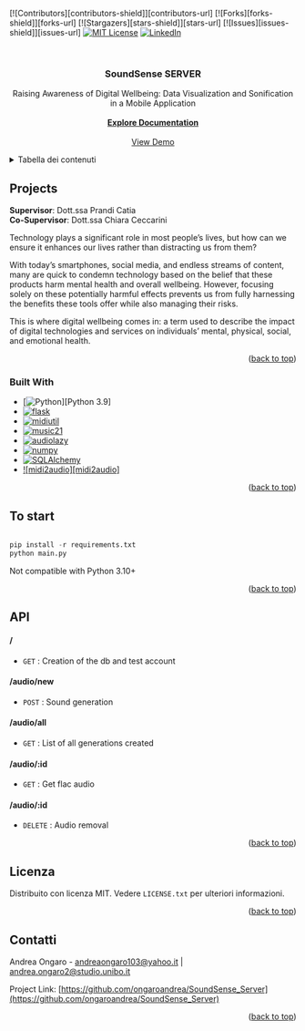 <!-- Improved compatibility of back to top link: See: https://github.com/othneildrew/Best-README-Template/pull/73 -->
<a name="readme-top"></a>
<!--
*** Thanks for checking out the Best-README-Template. If you have a suggestion
*** that would make this better, please fork the repo and create a pull request
*** or simply open an issue with the tag "enhancement".
*** Don't forget to give the project a star!
*** Thanks again! Now go create something AMAZING! :D
-->



<!-- PROJECT SHIELDS -->
<!--
*** I'm using markdown "reference style" links for readability.
*** Reference links are enclosed in brackets [ ] instead of parentheses ( ).
*** See the bottom of this document for the declaration of the reference variables
*** for contributors-url, forks-url, etc. This is an optional, concise syntax you may use.
*** https://www.markdownguide.org/basic-syntax/#reference-style-links
-->
[![Contributors][contributors-shield]][contributors-url]
[![Forks][forks-shield]][forks-url]
[![Stargazers][stars-shield]][stars-url]
[![Issues][issues-shield]][issues-url]
[![MIT License][license-shield]][license-url]
[![LinkedIn][linkedin-shield]][linkedin-url]



<!-- PROJECT LOGO -->
<br />
<div align="center">
  <h3 align="center">SoundSense SERVER</h3>
  <p align="center">
    Raising Awareness of Digital Wellbeing: Data Visualization and Sonification in a Mobile Application
    <br />
    <br />
    <a href="https://github.com/ongaroandrea/SoundSense_Server"><strong>Explore Documentation </strong></a>
    <br />
    <br />
    <a href="https://github.com/ongaroandrea/SoundSense_Server">View Demo</a>
  </p>
</div>



<!-- TABLE OF CONTENTS -->
<details>
  <summary>Tabella dei contenuti</summary>
  <ol>
    <li>
      <a href="#il-progetto">Project</a>
    </li>
    <li>
      <a href="#realizzato-con">Built with</a>
    </li>
    <li>
      <a href="#per-iniziare">To start</a>
      <ul>
        <li><a href="#prerequisiti">Prerequisities</a></li>
        <li><a href="#api">API</a></li>
      </ul>
    </li>
    <li><a href="#screenshot">Screenshot</a></li>
    <li><a href="#licenza">License</a></li>
    <li><a href="#contatti">Contacts</a></li>
  </ol>
</details>



<!-- ABOUT THE PROJECT -->
## Projects


<b>Supervisor</b>:  Dott.ssa Prandi Catia <br />
<b>Co-Supervisor</b>: Dott.ssa Chiara Ceccarini

Technology plays a significant role in most people’s lives, but how can we ensure it enhances our lives rather than distracting us from them?

With today’s smartphones, social media, and endless streams of content, many are quick to condemn technology based on the belief that these products harm mental health and overall wellbeing. However, focusing solely on these potentially harmful effects prevents us from fully harnessing the benefits these tools offer while also managing their risks.

This is where digital wellbeing comes in: a term used to describe the impact of digital technologies and services on individuals’ mental, physical, social, and emotional health.

<p align="right">(<a href="#readme-top">back to top</a>)</p>



### Built With

* [![Python][Python]][Python 3.9]
* [![flask][flask]][Flask]
* [![midiutil][midiutil]][midiutil]
* [![music21][music21]][music21]
* [![audiolazy][audiolazy]][audiolazy]
* [![numpy][numpy]][numpy]
* [![SQLAlchemy][SQLAlchemy]][SQLAlchemy]
* [![midi2audio][midi2audio]][flask_marshmallow]

<p align="right">(<a href="#readme-top">back to top</a>)</p>

<!-- GETTING STARTED -->
## To start

``` python

pip install -r requirements.txt
python main.py

```
Not compatible with Python 3.10+

<p align="right">(<a href="#readme-top">back to top</a>)</p>

## API

#### / 
* `GET` : Creation of the db and test account

#### /audio/new
* `POST` : Sound generation


#### /audio/all
* `GET` : List of all generations created

#### /audio/:id
* `GET` : Get flac audio

#### /audio/:id
* `DELETE` : Audio removal

<p align="right">(<a href="#readme-top">back to top</a>)</p>

<!-- LICENSE -->
## Licenza

Distribuito con licenza MIT. Vedere `LICENSE.txt` per ulteriori informazioni.

<p align="right">(<a href="#readme-top">back to top</a>)</p>



<!-- CONTACT -->
## Contatti

Andrea Ongaro  - andreaongaro103@yahoo.it | andrea.ongaro2@studio.unibo.it

Project Link: [https://github.com/ongaroandrea/SoundSense_Server](https://github.com/ongaroandrea/SoundSense_Server)


<p align="right">(<a href="#readme-top">back to top</a>)</p>



<!-- MARKDOWN LINKS & IMAGES -->
<!-- https://www.markdownguide.org/basic-syntax/#reference-style-links -->

[license-shield]: https://img.shields.io/github/license/ongaroandrea/SoundSense_Client.svg?style=for-the-badge
[license-url]: https://github.com/ongaroandrea/SoundSense_Server/LICENSE.txt

[linkedin-shield]: https://img.shields.io/badge/-LinkedIn-black.svg?style=for-the-badge&logo=linkedin&colorB=555
[linkedin-url]: https://www.linkedin.com/in/ongaro-andrea/

[product-screenshot]: images/screenshot.png

[Python]: https://www.python.org/
[Flask]: https://flask-sqlalchemy.palletsprojects.com/en/3.0.x/quickstart/
[midiutil]: https://github.com/MarkCWirt/MIDIUtil
[music21]: http://web.mit.edu/music21/
[audiolazy]: https://github.com/danilobellini/audiolazy
[numpy]: https://numpy.org/
[SQLAlchemy]: https://www.sqlalchemy.org/
[flask_marshmallow]: https://flask-marshmallow.readthedocs.io/en/latest/
[FuildSynth]: https://www.fluidsynth.org/
